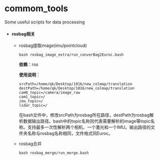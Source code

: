 # commom_tools
Some useful scripts for data processing

- #### rosbag相关

  - rosbag提取image(imu/pointcloud)

    ```shell
    bash rosbag_image_extra/run_converBag2Euroc.bash
    ```

    **依赖**：ros

    **使用说明**：

    ```
    srcPath=/home/qk/Desktop/1016/new_colmap/translation
    destPath=/home/qk/Desktop/1016/new_colmap/translation
    cam0_topic=/camera/image_raw
    cam1_topic=/
    imu_topic=/
    lidar_topic=/
    ```

    ​	在bash文件中，修改srcPath为rosbag所在路径，destPath为rosbag解析数据输出路径。bash中的topic名称则代表需要解析的image等topic名称。支持最多一次性解析两个相机、一个激光和一个IMU。输出路径的文件夹名称与rosbag名称相同，文件格式同Euroc。

  - rosbag合并

    ```
    bash rosbag_merge/run_merge.bash
    ```

    

